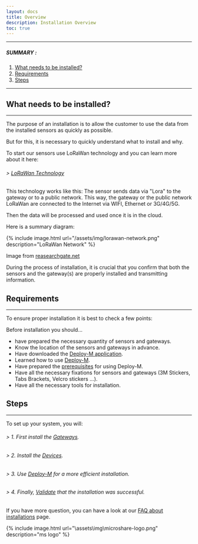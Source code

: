 ```yaml
---
layout: docs
title: Overview
description: Installation Overview
toc: true
---
```


---------------------------------------

##### SUMMARY : 

1. [What needs to be installed?](./#what-needs-to-be-installed)
2. [Requirements](./#requirements)
3. [Steps](./#steps)

---------------------------------------




## What needs to be installed?
---------------------------------------

The purpose of an installation is to allow the customer to use the data from the installed sensors as quickly as possible. 

But for this, it is necessary to quickly understand what to install and why. 

To start our sensors use LoRaWan technology and you can learn more about it here: 

###### > [LoRaWan Technology](../../../technical/lorawan/lorawan-technology)

This technology works like this: 
The sensor sends data via "Lora" to the gateway or to a public network. This way, the gateway or the public network LoRaWan are connected to the Internet via WIFI, Ethernet or 3G/4G/5G. 

Then the data will be processed and used once it is in the cloud.

Here is a summary diagram: 


{% include image.html url="/assets/img/lorawan-network.png" description="LoRaWan Network" %}

Image from [reasearchgate.net](https://www.researchgate.net/publication/323620460_IoT-based_wireless_seismic_quality_control/figures?lo=1)


During the process of installation, it is crucial that you confirm that both the sensors and the gateway(s) are properly installed and transmitting information.



## Requirements
---------------------------------------

To ensure proper installation it is best to check a few points:

Before installation you should...

- have prepared the necessary quantity of sensors and gateways.
- Know the location of the sensors and gateways in advance.
- Have downloaded the [Deploy-M application](../../deploy-m/download-the-app).
- Learned how to use [Deploy-M](../../deploy-m/app-guide).
- Have prepared the [prerequisites](../../deploy-m/app-guide/#1-requirements) for using Deploy-M.
- Have all the necessary fixations for sensors and gateways (3M Stickers, Tabs Brackets, Velcro stickers ...).
- Have all the necessary tools for installation.

## Steps
---------------------------------------

To set up your system, you will: 

###### > 1. First install the [Gateways](../../lorawan/gateway-installation).

###### > 2. Install the [Devices](../../lorawan/device-declaration).

###### > 3. Use [Deploy-M](../../deploy-m/app-guide) for a more efficient installation.

###### > 4. Finally, [Validate](../../quick-start/validation-of-a-successfull-installation) that the installation was successful.

If you have more question, you can have a look at our [FAQ about installations](../faq-about-installations) page.

{% include image.html url="\assets\img\microshare-logo.png"  description="ms logo" %}